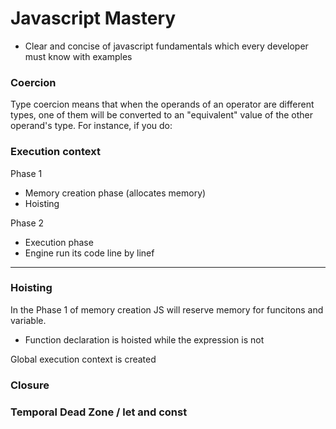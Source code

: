 # Javascript Mastery
 - Clear and concise of javascript fundamentals which every developer must know with examples

### Coercion
Type coercion means that when the operands of an operator are different types, one of them will be converted to an "equivalent" value of the other operand's type. For instance, if you do:

### Execution context
Phase 1
- Memory creation phase (allocates memory)
- Hoisting
  
Phase 2 
- Execution phase
- Engine run its code line by linef

---
### Hoisting
In the Phase 1 of memory creation JS will reserve memory for funcitons and variable.

- Function declaration is hoisted while the expression is not


Global execution context is created 

### Closure

### Temporal Dead Zone / let and const


